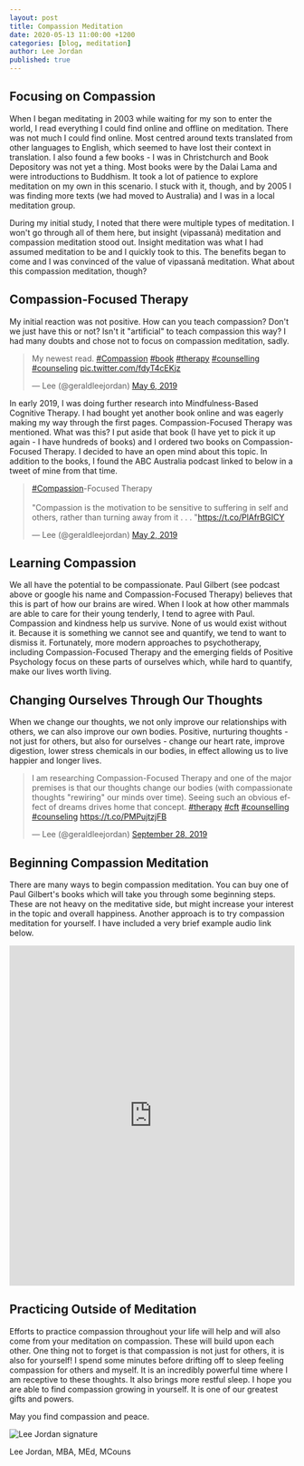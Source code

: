 ```yaml
---
layout: post
title: Compassion Meditation
date: 2020-05-13 11:00:00 +1200
categories: [blog, meditation]
author: Lee Jordan
published: true
---
```


<h2>Focusing on Compassion</h2>

<p>When I began meditating in 2003 while waiting for my son to enter the world, I read everything I could find online and offline on meditation. There was not much I could find online. Most centred around texts translated from other languages to English, which seemed to have lost their context in translation. I also found a few books - I was in Christchurch and Book Depository was not yet a thing. Most books were by the Dalai Lama and were introductions to Buddhism. It took a lot of patience to explore meditation on my own in this scenario. I stuck with it, though, and by 2005 I was finding more texts (we had moved to Australia) and I was in a local meditation group.</p>

<p>During my initial study, I noted that there were multiple types of meditation. I won't go through all of them here, but insight (vipassanā) meditation and compassion meditation stood out. Insight meditation was what I had assumed meditation to be and I quickly took to this. The benefits began to come and I was convinced of the value of vipassanā meditation. What about this compassion meditation, though?</p>

<h2>Compassion-Focused Therapy</h2>

<p>My initial reaction was not positive. How can you teach compassion? Don't we just have this or not? Isn't it "artificial" to teach compassion this way? I had many doubts and chose not to focus on compassion meditation, sadly.</p>

<blockquote class="twitter-tweet" data-width="100%"><p lang="en" dir="ltr">My newest read. <a href="https://twitter.com/hashtag/Compassion?src=hash&amp;ref_src=twsrc%5Etfw">#Compassion</a> <a href="https://twitter.com/hashtag/book?src=hash&amp;ref_src=twsrc%5Etfw">#book</a> <a href="https://twitter.com/hashtag/therapy?src=hash&amp;ref_src=twsrc%5Etfw">#therapy</a> <a href="https://twitter.com/hashtag/counselling?src=hash&amp;ref_src=twsrc%5Etfw">#counselling</a> <a href="https://twitter.com/hashtag/counseling?src=hash&amp;ref_src=twsrc%5Etfw">#counseling</a> <a href="https://t.co/fdyT4cEKjz">pic.twitter.com/fdyT4cEKjz</a></p>&mdash; Lee (@geraldleejordan) <a href="https://twitter.com/geraldleejordan/status/1125320088356188160?ref_src=twsrc%5Etfw">May 6, 2019</a></blockquote> <script async src="https://platform.twitter.com/widgets.js" charset="utf-8"></script> 

<p>In early 2019, I was doing further research into Mindfulness-Based Cognitive Therapy. I had bought yet another book online and was eagerly making my way through the first pages. Compassion-Focused Therapy was mentioned. What was this? I put aside that book (I have yet to pick it up  again - I have hundreds of books) and I ordered two books on Compassion-Focused Therapy. I decided to have an open mind about this topic. In addition to the books, I found the ABC Australia podcast linked to below in a tweet of mine from that time.</p>

<blockquote class="twitter-tweet" data-width="100%"><p lang="en" dir="ltr"><a href="https://twitter.com/hashtag/Compassion?src=hash&amp;ref_src=twsrc%5Etfw">#Compassion</a>-Focused Therapy<br><br>&quot;Compassion is the motivation to be sensitive to suffering in self and others, rather than turning away from it . . . &quot;<a href="https://t.co/PlAfrBGICY">https://t.co/PlAfrBGICY</a></p>&mdash; Lee (@geraldleejordan) <a href="https://twitter.com/geraldleejordan/status/1123839992659312641?ref_src=twsrc%5Etfw">May 2, 2019</a></blockquote> <script async src="https://platform.twitter.com/widgets.js" charset="utf-8"></script> 

<h2>Learning Compassion</h2>

<p>We all have the potential to be compassionate. Paul Gilbert (see podcast above or google his name and Compassion-Focused Therapy) believes that this is part of how our brains are wired. When I look at how other mammals are able to care for their young tenderly, I tend to agree with Paul. Compassion and kindness help us survive. None of us would exist without it. Because it is something we cannot see and quantify, we tend to want to dismiss it. Fortunately, more modern approaches to psychotherapy, including Compassion-Focused Therapy and the emerging fields of Positive Psychology focus on these parts of ourselves which, while hard to quantify, make our lives worth living.</p>

<h2>Changing Ourselves Through Our Thoughts</h2>

<p>When we change our thoughts, we not only improve our relationships with others, we can also improve our own bodies. Positive, nurturing thoughts - not just for others, but also for ourselves - change our heart rate, improve digestion, lower stress chemicals in our bodies, in effect allowing us to live happier and longer lives.</p>

<blockquote class="twitter-tweet" data-width="100%"><p lang="en" dir="ltr">I am researching Compassion-Focused Therapy and one of the major premises is that our thoughts change our bodies (with compassionate thoughts &quot;rewiring&quot; our minds over time). Seeing such an obvious effect of dreams drives home that concept. <a href="https://twitter.com/hashtag/therapy?src=hash&amp;ref_src=twsrc%5Etfw">#therapy</a> <a href="https://twitter.com/hashtag/cft?src=hash&amp;ref_src=twsrc%5Etfw">#cft</a> <a href="https://twitter.com/hashtag/counselling?src=hash&amp;ref_src=twsrc%5Etfw">#counselling</a> <a href="https://twitter.com/hashtag/counseling?src=hash&amp;ref_src=twsrc%5Etfw">#counseling</a> <a href="https://t.co/PMPujtzjFB">https://t.co/PMPujtzjFB</a></p>&mdash; Lee (@geraldleejordan) <a href="https://twitter.com/geraldleejordan/status/1177761295782662144?ref_src=twsrc%5Etfw">September 28, 2019</a></blockquote> <script async src="https://platform.twitter.com/widgets.js" charset="utf-8"></script> 

<h2>Beginning Compassion Meditation</h2>

<p>There are many ways to begin compassion meditation. You can buy one of Paul Gilbert's books which will take you through some beginning steps. These are not heavy on the meditative side, but might increase your interest in the topic and overall happiness. Another approach is to try compassion meditation for yourself. I have included a very brief example audio link below.</p>

<iframe width="100%" height="600" scrolling="no" frameborder="no" allow="autoplay" src="https://w.soundcloud.com/player/?url=https%3A//api.soundcloud.com/tracks/813017065&color=%23333333&auto_play=false&hide_related=false&show_comments=true&show_user=true&show_reposts=false&show_teaser=true&visual=true"></iframe>

<h2>Practicing Outside of Meditation</h2>

<p>Efforts to practice compassion throughout your life will help and will also come from your meditation on compassion. These will build upon each other. One thing not to forget is that compassion is not just for others, it is also for yourself! I spend some minutes before drifting off to sleep feeling compassion for others and myself. It is an incredibly powerful time where I am receptive to these thoughts. It also brings more restful sleep. I hope you are able to find compassion growing in yourself. It is one of our greatest gifts and powers.</p>

<p>May you find compassion and peace.</p>

<img src="https://geraldleejordan.com/public/assets/images/lee-jordan.png" alt="Lee Jordan signature">

Lee Jordan, MBA, MEd, MCouns
